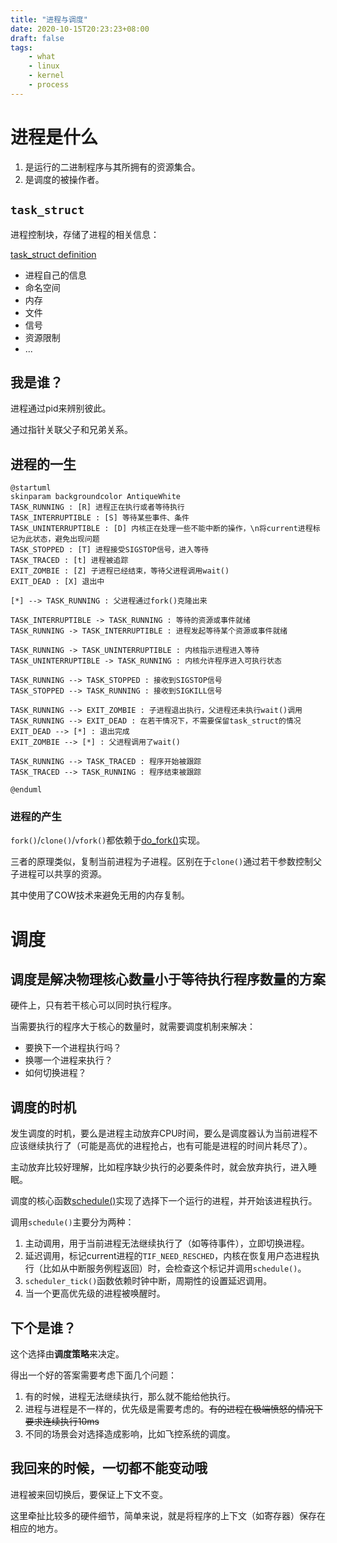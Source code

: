 ```yaml
---
title: "进程与调度"
date: 2020-10-15T20:23:23+08:00
draft: false
tags:
    - what
    - linux
    - kernel
    - process 
---
```


# 进程是什么

1. 是运行的二进制程序与其所拥有的资源集合。
1. 是调度的被操作者。

## `task_struct`

进程控制块，存储了进程的相关信息：

[task_struct definition](https://elixir.bootlin.com/linux/v2.6.24/source/include/linux/sched.h#L917)

- 进程自己的信息
- 命名空间
- 内存
- 文件
- 信号
- 资源限制
- ...

## 我是谁？

进程通过pid来辨别彼此。

通过指针关联父子和兄弟关系。

## 进程的一生

```plantuml
@startuml
skinparam backgroundcolor AntiqueWhite
TASK_RUNNING : [R] 进程正在执行或者等待执行
TASK_INTERRUPTIBLE : [S] 等待某些事件、条件
TASK_UNINTERRUPTIBLE : [D] 内核正在处理一些不能中断的操作，\n将current进程标记为此状态，避免出现问题
TASK_STOPPED : [T] 进程接受SIGSTOP信号，进入等待
TASK_TRACED : [t] 进程被追踪
EXIT_ZOMBIE : [Z] 子进程已经结束，等待父进程调用wait()
EXIT_DEAD : [X] 退出中

[*] --> TASK_RUNNING : 父进程通过fork()克隆出来

TASK_INTERRUPTIBLE -> TASK_RUNNING : 等待的资源或事件就绪
TASK_RUNNING -> TASK_INTERRUPTIBLE : 进程发起等待某个资源或事件就绪

TASK_RUNNING -> TASK_UNINTERRUPTIBLE : 内核指示进程进入等待
TASK_UNINTERRUPTIBLE -> TASK_RUNNING : 内核允许程序进入可执行状态

TASK_RUNNING --> TASK_STOPPED : 接收到SIGSTOP信号
TASK_STOPPED --> TASK_RUNNING : 接收到SIGKILL信号

TASK_RUNNING --> EXIT_ZOMBIE : 子进程退出执行，父进程还未执行wait()调用
TASK_RUNNING --> EXIT_DEAD : 在若干情况下，不需要保留task_struct的情况
EXIT_DEAD --> [*] : 退出完成
EXIT_ZOMBIE --> [*] : 父进程调用了wait()

TASK_RUNNING --> TASK_TRACED : 程序开始被跟踪
TASK_TRACED --> TASK_RUNNING : 程序结束被跟踪

@enduml
```

### 进程的产生

`fork()`/`clone()`/`vfork()`都依赖于[do_fork()](https://elixir.bootlin.com/linux/v2.6.24/source/kernel/fork.c#L1403)实现。

三者的原理类似，复制当前进程为子进程。区别在于`clone()`通过若干参数控制父子进程可以共享的资源。

其中使用了COW技术来避免无用的内存复制。

# 调度

## 调度是解决物理核心数量小于等待执行程序数量的方案

硬件上，只有若干核心可以同时执行程序。

当需要执行的程序大于核心的数量时，就需要调度机制来解决：

- 要换下一个进程执行吗？
- 换哪一个进程来执行？
- 如何切换进程？

## 调度的时机

发生调度的时机，要么是进程主动放弃CPU时间，要么是调度器认为当前进程不应该继续执行了（可能是高优的进程抢占，也有可能是进程的时间片耗尽了）。

主动放弃比较好理解，比如程序缺少执行的必要条件时，就会放弃执行，进入睡眠。

调度的核心函数[schedule()](https://elixir.bootlin.com/linux/v2.6.24/source/kernel/sched.c#L3619)实现了选择下一个运行的进程，并开始该进程执行。

调用`schedule()`主要分为两种：

1. 主动调用，用于当前进程无法继续执行了（如等待事件），立即切换进程。
1. 延迟调用，标记current进程的`TIF_NEED_RESCHED`，内核在恢复用户态进程执行（比如从中断服务例程返回）时，会检查这个标记并调用`schedule()`。
  1. `scheduler_tick()`函数依赖时钟中断，周期性的设置延迟调用。
  1. 当一个更高优先级的进程被唤醒时。

## 下个是谁？

这个选择由**调度策略**来决定。

得出一个好的答案需要考虑下面几个问题：

1. 有的时候，进程无法继续执行，那么就不能给他执行。
1. 进程与进程是不一样的，优先级是需要考虑的。~~有的进程在极端愤怒的情况下要求连续执行10ms~~
1. 不同的场景会对选择造成影响，比如飞控系统的调度。

## 我回来的时候，一切都不能变动哦

进程被来回切换后，要保证上下文不变。

这里牵扯比较多的硬件细节，简单来说，就是将程序的上下文（如寄存器）保存在相应的地方。
